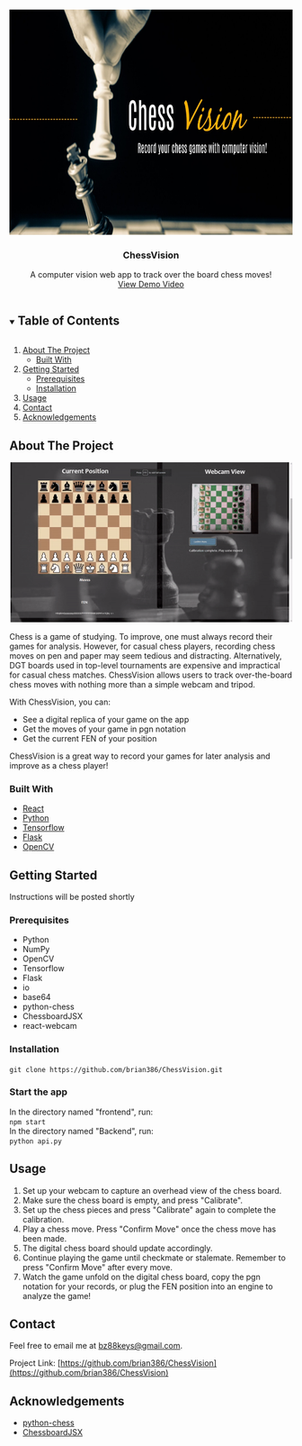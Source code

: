 
<!--
*** Thanks for checking out the Best-README-Template. If you have a suggestion
*** that would make this better, please fork the repo and create a pull request
*** or simply open an issue with the tag "enhancement".
*** Thanks again! Now go create something AMAZING! :D
***
***
***
*** To avoid retyping too much info. Do a search and replace for the following:
*** github_username, repo_name, twitter_handle, email, project_title, project_description
-->



<!-- PROJECT SHIELDS -->
<!--
*** I'm using markdown "reference style" links for readability.
*** Reference links are enclosed in brackets [ ] instead of parentheses ( ).
*** See the bottom of this document for the declaration of the reference variables
*** for contributors-url, forks-url, etc. This is an optional, concise syntax you may use.
*** https://www.markdownguide.org/basic-syntax/#reference-style-links
-->

<!-- PROJECT LOGO -->
<br />
<p align="center">
  <a href="https://github.com/github_username/repo_name">
    <img src="./frontend/src/images/banner3.jpg" alt="Logo" width="800" height="400">
  </a>

  <h3 align="center">ChessVision</h3>

  <p align="center">
    A computer vision web app to track over the board chess moves!
    <br />
    <a href="https://youtu.be/u9i2h12Fraw">View Demo Video</a>
  </p>
</p>



<!-- TABLE OF CONTENTS -->
<details open="open">
  <summary><h2 style="display: inline-block">Table of Contents</h2></summary>
  <ol>
    <li>
      <a href="#about-the-project">About The Project</a>
      <ul>
        <li><a href="#built-with">Built With</a></li>
      </ul>
    </li>
    <li>
      <a href="#getting-started">Getting Started</a>
      <ul>
        <li><a href="#prerequisites">Prerequisites</a></li>
        <li><a href="#installation">Installation</a></li>
      </ul>
    </li>
    <li><a href="#usage">Usage</a></li>
    <li><a href="#contact">Contact</a></li>
    <li><a href="#acknowledgements">Acknowledgements</a></li>
  </ol>
</details>



<!-- ABOUT THE PROJECT -->
## About The Project

![ChessVision demonstration gif](./ImagesForReadme/chessVisionDemo.gif)

Chess is a game of studying. To improve, one must always record their games for analysis. However, for casual chess players, recording chess moves on pen and paper may seem tedious and distracting. Alternatively, DGT boards used in top-level tournaments are expensive and impractical for casual chess matches. ChessVision allows users to track over-the-board chess moves with nothing more than a simple webcam and tripod.

With ChessVision, you can:

-  See a digital replica of your game on the app
-  Get the moves of your game in pgn notation
-  Get the current FEN of your position

ChessVision is a great way to record your games for later analysis and improve as a chess player!

### Built With

* [React](https://reactjs.org/)
* [Python](https://www.python.org/)
* [Tensorflow](https://www.tensorflow.org/)
* [Flask](https://flask.palletsprojects.com/en/2.0.x/)
* [OpenCV](https://opencv.org/)



<!-- GETTING STARTED -->
## Getting Started

Instructions will be posted shortly
### Prerequisites
* Python
* NumPy
* OpenCV
* Tensorflow
* Flask
* io
* base64
* python-chess
* ChessboardJSX
* react-webcam
### Installation

```git clone https://github.com/brian386/ChessVision.git```

### Start the app
In the directory named "frontend", run:
<br/>
```npm start```
<br/>
In the directory named "Backend", run:
<br/>
```python api.py```

<!-- USAGE EXAMPLES -->
## Usage

1. Set up your webcam to capture an overhead view of the chess board.
2. Make sure the chess board is empty, and press "Calibrate".
3. Set up the chess pieces and press "Calibrate" again to complete the calibration.
4. Play a chess move. Press "Confirm Move" once the chess move has been made.
5. The digital chess board should update accordingly. 
6. Continue playing the game until checkmate or stalemate. Remember to press "Confirm Move" after every move.
7. Watch the game unfold on the digital chess board, copy the pgn notation for your records, or plug the FEN position into an engine to analyze the game!


<!-- CONTACT -->
## Contact

Feel free to email me at bz88keys@gmail.com.

Project Link: [https://github.com/brian386/ChessVision](https://github.com/brian386/ChessVision)



<!-- ACKNOWLEDGEMENTS -->
## Acknowledgements

* [python-chess](https://python-chess.readthedocs.io/en/latest/)
* [ChessboardJSX](https://chessboardjsx.com/)


 
